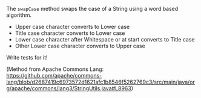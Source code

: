 The `swapCase` method swaps the case of a String using a word based algorithm.

* Upper case character converts to Lower case
* Title case character converts to Lower case
* Lower case character after Whitespace or at start converts to Title case
* Other Lower case character converts to Upper case


Write tests for it!

(Method from Apache Commons Lang: https://github.com/apache/commons-lang/blob/d2687419c6973572d1621afc1b8546f5262769c3/src/main/java/org/apache/commons/lang3/StringUtils.java#L8963)
